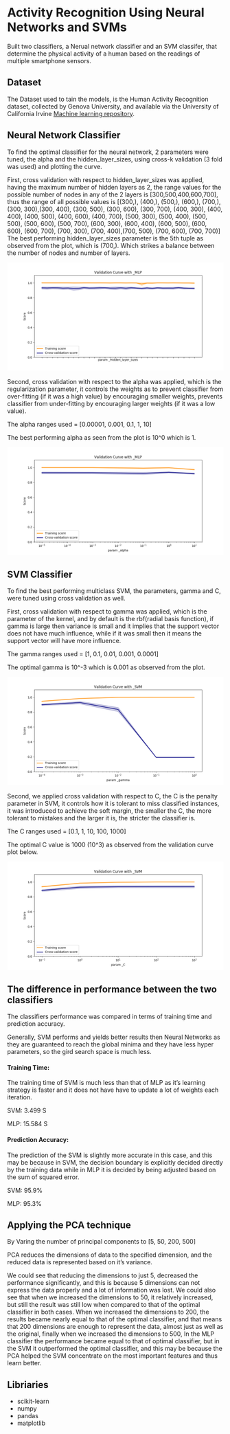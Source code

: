 # Activity Recognition Using Neural Networks and SVMs
Built two classifiers, a Nerual network classifier and an SVM classifer, that determine the physical activity of a human based on the readings of multiple smartphone sensors.

## Dataset
The Dataset used to tain the models, is the Human Activity Recognition dataset, collected by Genova University, 
and available via the University of California Irvine
[Machine learning repository](https://archive.ics.uci.edu/ml/datasets/human+activity+recognition+using+smartphones).


## Neural Network Classifier
To find the optimal classifier for the neural network, 2 parameters were tuned, the alpha and the hidden_layer_sizes, 
using cross-k validation (3 fold was used) and plotting the curve.

First, cross validation with respect to hidden_layer_sizes was applied, having the maximum number of hidden layers as 2, the range values for the possible number of nodes in any of the 2 layers is [300,500,400,600,700], thus the range of all possible values is
[(300,), (400,), (500,), (600,), (700,), (300, 300),(300, 400), (300, 500), (300, 600), (300, 700), (400, 300), (400, 400), (400, 500), (400, 600), (400, 700), (500, 300), (500, 400), (500, 500), (500, 600), (500, 700), (600, 300), (600, 400), (600, 500), (600, 600), (600, 700), (700, 300), (700, 400),(700, 500), (700, 600), (700, 700)]
The best performing hidden_layer_sizes parameter is the 5th tuple as observed from the plot, which is (700,). Which strikes a balance between the number of nodes and number of layers.

![alt text](https://github.com/abadrawy/ActivityRecognition/blob/master/images/MLP_Hidden_layer_sizes.png)


Second, cross validation with respect to the alpha was applied, which is the regularization parameter, it controls the weights as to prevent classifier from over-fitting (if it was a high value) by encouraging smaller weights, prevents classifier from under-fitting by encouraging larger weights (if it was a low value).

The alpha ranges used = [0.00001, 0.001, 0.1, 1, 10]

The best performing alpha as seen from the plot is 10^0 which is 1.

![alt text](https://github.com/abadrawy/ActivityRecognition/blob/master/images/MLP_alpha.png)


## SVM Classifier
To find the best performing multiclass SVM, the parameters, gamma and C, were tuned using cross validation as well.

First, cross validation with respect to gamma was applied, which is the parameter of the kernel, and by default is the rbf(radial basis function), if gamma is large then variance is small and it implies that the support vector does not have much influence, while if it was small then it means the support vector will have more influence.

The gamma ranges used = [1, 0.1, 0.01, 0.001, 0.0001]

The optimal gamma is 10^-3 which is 0.001 as observed from the plot.

![alt text](https://github.com/abadrawy/ActivityRecognition/blob/master/images/SVM_gamma.png)

Second, we applied cross validation with respect to C, the C is the penalty parameter in SVM, it controls how it is tolerant to miss classified instances, it was introduced to achieve the soft margin, the smaller the C, the more tolerant to mistakes and the larger it is, the stricter the classifier is.

The C ranges used = [0.1, 1, 10, 100, 1000]

The optimal C value is 1000 (10^3) as observed from the validation curve plot below.

![alt text](https://github.com/abadrawy/ActivityRecognition/blob/master/images/SVM_C.png)




## The difference in performance between the two classifiers

The classifiers performance was compared in terms of training time and prediction accuracy.

Generally, SVM performs and yields better results then Neural Networks as they are guaranteed to reach the global minima and they have less hyper parameters, so the gird search space is much less.

#### Training Time:

The training time of SVM is much less than that of MLP as it’s learning strategy is faster and it does not have have to update a lot of weights each iteration.

SVM: 3.499 S

MLP: 15.584 S

#### Prediction Accuracy:

The prediction of the SVM is slightly more accurate in this case, and this may be because in SVM, the decision boundary is explicitly decided directly by the training data while in MLP it is decided by being adjusted based on the sum of squared error.

SVM: 95.9%

MLP: 95.3%


## Applying the PCA technique
By Varing the number of principal components to [5, 50, 200, 500]

PCA reduces the dimensions of data to the specified dimension, and the reduced data is represented based on it’s variance.

We could see that reducing the dimensions to just 5, decreased the performance significantly, and this is because 5 dimensions can not express the data properly and a lot of information was lost. We could also see that when we increased the dimensions to 50, it relatively increased, but still the result was still low when compared to that of the optimal classifier in both cases. When we increased the dimensions to 200, the results became nearly equal to that of the optimal classifier, and that means that 200 dimensions are enough to represent the data, almost just as well as the original, finally when we increased the dimensions to 500, In the MLP classifier the performance became equal to that of optimal classifier, but in the SVM it outperformed the optimal classifier, and this may be because the PCA helped the SVM concentrate on the most important features and thus learn better.

## Libriaries

* scikit-learn
* numpy
* pandas
* matplotlib
